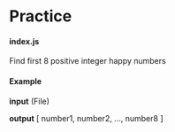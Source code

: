 # Practice

#### index.js
Find first 8 positive integer happy numbers


#### Example

__input__ (File)

__output__
[ number1, number2, ..., number8 ]
